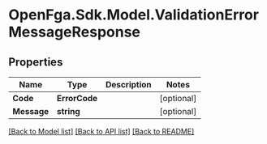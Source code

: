 # OpenFga.Sdk.Model.ValidationErrorMessageResponse

## Properties

Name | Type | Description | Notes
------------ | ------------- | ------------- | -------------
**Code** | **ErrorCode** |  | [optional] 
**Message** | **string** |  | [optional] 

[[Back to Model list]](../README.md#models) [[Back to API list]](../README.md#api-endpoints) [[Back to README]](../README.md)

